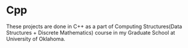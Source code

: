 # Cpp

These projects are done in C++ as a part of Computing Structures(Data Structures + Discrete Mathematics) course in my Graduate School at University of Oklahoma. 
